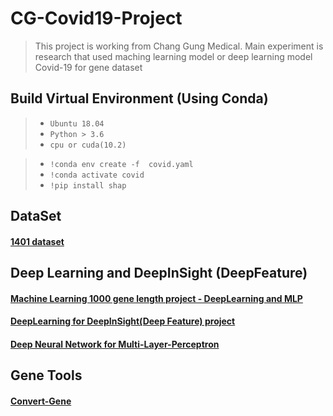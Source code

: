 # CG-Covid19-Project
> This project is working from Chang Gung Medical. Main experiment is research that used maching learning model or deep learning model Covid-19 for gene dataset

## Build Virtual Environment (Using Conda)
>* `Ubuntu 18.04`
>* `Python > 3.6`
>* `cpu or cuda(10.2)`

>* `!conda env create -f  covid.yaml`
>* `!conda activate covid`
>* `!pip install shap`

## DataSet
#### <a href='https://MyQNAP.quickconnect.to/d/s/p0i7nqDHw2vNssB4QI8cRnaDSgUVvpNW/H6lok3r4Cz3gbSqMFC8yKoke1y5TrpXz-bbxgKbZQlQk'> 1401 dataset</a>


## Deep Learning and DeepInSight (DeepFeature)
#### <a href='https://github.com/IlikeBB/CG-Covid19-Project/tree/main/ml(1000)_gene_experiment'> Machine Learning 1000 gene length project - DeepLearning and MLP</a>
#### <a href='https://github.com/IlikeBB/CG-Covid19-Project/tree/main/deeplearning_gene_eperiment'>DeepLearning for DeepInSight(Deep Feature) project</a>
#### <a href='https://github.com/IlikeBB/CG-Covid19-Project/tree/main/mlp_gene_experiment'>Deep Neural Network for Multi-Layer-Perceptron</a>

## Gene Tools
#### <a href='https://github.com/IlikeBB/Convert-Gene'> Convert-Gene</a>
